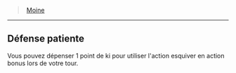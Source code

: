 ﻿---
!ClassFeatureItem
Id: monk_hd.md#défense-patiente
ParentLink: monk_hd.md#moine
Name: Défense patiente
ParentName: Moine
NameLevel: 2
Attributes: {}
AttributesDictionary: >+
  {}

---
> [Moine](hd_monk.md)

---

## Défense patiente

Vous pouvez dépenser 1 point de ki pour utiliser l'action esquiver en action bonus lors de votre tour.

